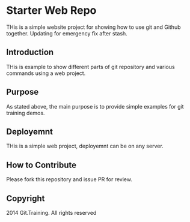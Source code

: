 # Starter Web Repo

THis is a simple website project for showing how to use git and Github together.
Updating for emergency fix after stash.

## Introduction

THis is example to show different parts of git repository and various commands using a web project.

## Purpose

As stated above, the main purpose is to provide simple examples for git training demos.

## Deployemnt

THis is a simple web project, deployemnt can be on any server.

## How to Contribute

Please fork this repository and issue PR for review.

## Copyright

2014 Git.Training. All rights reserved